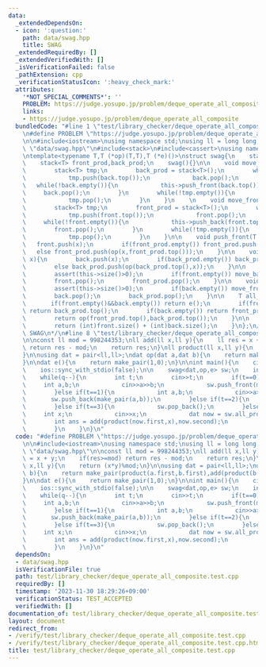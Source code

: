 ```yaml
---
data:
  _extendedDependsOn:
  - icon: ':question:'
    path: data/swag.hpp
    title: SWAG
  _extendedRequiredBy: []
  _extendedVerifiedWith: []
  _isVerificationFailed: false
  _pathExtension: cpp
  _verificationStatusIcon: ':heavy_check_mark:'
  attributes:
    '*NOT_SPECIAL_COMMENTS*': ''
    PROBLEM: https://judge.yosupo.jp/problem/deque_operate_all_composite
    links:
    - https://judge.yosupo.jp/problem/deque_operate_all_composite
  bundledCode: "#line 1 \"test/library_checker/deque_operate_all_composite.test.cpp\"\
    \n#define PROBLEM \"https://judge.yosupo.jp/problem/deque_operate_all_composite\"\
    \n\n#include<iostream>\nusing namespace std;\nusing ll = long long;\n\n#line 1\
    \ \"data/swag.hpp\"\n#include<stack>\n#include<cassert>\nusing namespace std;\n\
    \ntemplate<typename T,T (*op)(T,T),T (*e)()>\nstruct swag{\n    stack<T> front,back;\n\
    \    stack<T> front_prod,back_prod;\n    swag(){}\n\n    void move_back(int use){\n\
    \        stack<T> tmp;\n        back_prod = stack<T>();\n        while((int)back.size()>use){\n\
    \            tmp.push(back.top());\n            back.pop();\n        }\n     \
    \   while(!back.empty()){\n            this->push_front(back.top());\n       \
    \     back.pop();\n        }\n        while(!tmp.empty()){\n            this->push_back(tmp.top());\n\
    \            tmp.pop();\n        }\n    }\n    \n    void move_front(int use){\n\
    \        stack<T> tmp;\n        front_prod = stack<T>();\n        while((int)front.size()>use){\n\
    \            tmp.push(front.top());\n            front.pop();\n        }\n   \
    \     while(!front.empty()){\n            this->push_back(front.top());\n    \
    \        front.pop();\n        }\n        while(!tmp.empty()){\n            this->push_front(tmp.top());\n\
    \            tmp.pop();\n        }\n    }\n\n    void push_front(T x){\n     \
    \   front.push(x);\n        if(front_prod.empty()) front_prod.push(x);\n     \
    \   else front_prod.push(op(x,front_prod.top()));\n    }\n\n    void push_back(T\
    \ x){\n        back.push(x);\n        if(back_prod.empty()) back_prod.push(x);\n\
    \        else back_prod.push(op(back_prod.top(),x));\n    }\n\n    void pop_front(){\n\
    \        assert(this->size()>0);\n        if(front.empty()) move_back(((int)back.size()+1)>>1);\n\
    \        front.pop();\n        front_prod.pop();\n    }\n\n    void pop_back(){\n\
    \        assert(this->size()>0);\n        if(back.empty()) move_front(((int)front.size()+1)>>1);\n\
    \        back.pop();\n        back_prod.pop();\n    }\n\n    T all_prod(){\n \
    \       if(front.empty()&&back.empty()) return e();\n        if(front.empty())\
    \ return back_prod.top();\n        if(back.empty()) return front_prod.top();\n\
    \        return op(front_prod.top(),back_prod.top());\n    }\n\n    int size(){\n\
    \        return (int)front.size() + (int)back.size();\n    }\n};\n/**\n * @brief\
    \ SWAG\n*/\n#line 8 \"test/library_checker/deque_operate_all_composite.test.cpp\"\
    \n\nconst ll mod = 998244353;\nll add(ll x,ll y){\n    ll res = x + y;\n    if(res>=mod)\
    \ return res - mod;\n    return res;\n}\nll product(ll x,ll y){\n    return (x*y)%mod;\n\
    }\n\nusing dat = pair<ll,ll>;\ndat op(dat a,dat b){\n    return make_pair(product(a.first,b.first),add(product(b.first,a.second),b.second));\n\
    }\n\ndat e(){\n    return make_pair(1,0);\n}\n\nint main(){\n    cin.tie(nullptr);\n\
    \    ios::sync_with_stdio(false);\n\n    swag<dat,op,e> sw;\n    int q;\n    cin>>q;\n\
    \    while(q--){\n        int t;\n        cin>>t;\n        if(t==0){\n       \
    \     int a,b;\n            cin>>a>>b;\n            sw.push_front(make_pair(a,b));\n\
    \        }else if(t==1){\n            int a,b;\n            cin>>a>>b;\n     \
    \       sw.push_back(make_pair(a,b));\n        }else if(t==2){\n            sw.pop_front();\n\
    \        }else if(t==3){\n            sw.pop_back();\n        }else{\n       \
    \     int x;\n            cin>>x;\n            dat now = sw.all_prod();\n    \
    \        int ans = add(product(now.first,x),now.second);\n            cout<<ans<<endl;\n\
    \        }\n    }\n}\n"
  code: "#define PROBLEM \"https://judge.yosupo.jp/problem/deque_operate_all_composite\"\
    \n\n#include<iostream>\nusing namespace std;\nusing ll = long long;\n\n#include\
    \ \"data/swag.hpp\"\n\nconst ll mod = 998244353;\nll add(ll x,ll y){\n    ll res\
    \ = x + y;\n    if(res>=mod) return res - mod;\n    return res;\n}\nll product(ll\
    \ x,ll y){\n    return (x*y)%mod;\n}\n\nusing dat = pair<ll,ll>;\ndat op(dat a,dat\
    \ b){\n    return make_pair(product(a.first,b.first),add(product(b.first,a.second),b.second));\n\
    }\n\ndat e(){\n    return make_pair(1,0);\n}\n\nint main(){\n    cin.tie(nullptr);\n\
    \    ios::sync_with_stdio(false);\n\n    swag<dat,op,e> sw;\n    int q;\n    cin>>q;\n\
    \    while(q--){\n        int t;\n        cin>>t;\n        if(t==0){\n       \
    \     int a,b;\n            cin>>a>>b;\n            sw.push_front(make_pair(a,b));\n\
    \        }else if(t==1){\n            int a,b;\n            cin>>a>>b;\n     \
    \       sw.push_back(make_pair(a,b));\n        }else if(t==2){\n            sw.pop_front();\n\
    \        }else if(t==3){\n            sw.pop_back();\n        }else{\n       \
    \     int x;\n            cin>>x;\n            dat now = sw.all_prod();\n    \
    \        int ans = add(product(now.first,x),now.second);\n            cout<<ans<<endl;\n\
    \        }\n    }\n}\n"
  dependsOn:
  - data/swag.hpp
  isVerificationFile: true
  path: test/library_checker/deque_operate_all_composite.test.cpp
  requiredBy: []
  timestamp: '2023-11-30 18:29:26+09:00'
  verificationStatus: TEST_ACCEPTED
  verifiedWith: []
documentation_of: test/library_checker/deque_operate_all_composite.test.cpp
layout: document
redirect_from:
- /verify/test/library_checker/deque_operate_all_composite.test.cpp
- /verify/test/library_checker/deque_operate_all_composite.test.cpp.html
title: test/library_checker/deque_operate_all_composite.test.cpp
---
```

